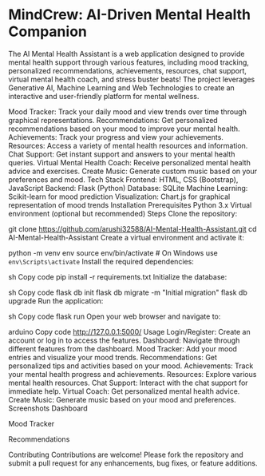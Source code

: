 # MindCrew: AI-Driven Mental Health Companion

The AI Mental Health Assistant is a web application designed to provide mental health support through various features, including mood tracking, personalized recommendations, achievements, resources, chat support, virtual mental health coach, and stress buster beats! The project leverages Generative AI, Machine Learning and Web Technologies to create an interactive and user-friendly platform for mental wellness.

Mood Tracker: Track your daily mood and view trends over time through graphical representations.
Recommendations: Get personalized recommendations based on your mood to improve your mental health.
Achievements: Track your progress and view your achievements.
Resources: Access a variety of mental health resources and information.
Chat Support: Get instant support and answers to your mental health queries.
Virtual Mental Health Coach: Receive personalized mental health advice and exercises.
Create Music: Generate custom music based on your preferences and mood.
Tech Stack
Frontend: HTML, CSS (Bootstrap), JavaScript
Backend: Flask (Python)
Database: SQLite
Machine Learning: Scikit-learn for mood prediction
Visualization: Chart.js for graphical representation of mood trends
Installation
Prerequisites
Python 3.x
Virtual environment (optional but recommended)
Steps
Clone the repository:


git clone https://github.com/arushi32588/AI-Mental-Health-Assistant.git
cd AI-Mental-Health-Assistant
Create a virtual environment and activate it:


python -m venv env
source env/bin/activate  # On Windows use `env\Scripts\activate`
Install the required dependencies:

sh
Copy code
pip install -r requirements.txt
Initialize the database:

sh
Copy code
flask db init
flask db migrate -m "Initial migration"
flask db upgrade
Run the application:

sh
Copy code
flask run
Open your web browser and navigate to:

arduino
Copy code
http://127.0.0.1:5000/
Usage
Login/Register: Create an account or log in to access the features.
Dashboard: Navigate through different features from the dashboard.
Mood Tracker: Add your mood entries and visualize your mood trends.
Recommendations: Get personalized tips and activities based on your mood.
Achievements: Track your mental health progress and achievements.
Resources: Explore various mental health resources.
Chat Support: Interact with the chat support for immediate help.
Virtual Coach: Get personalized mental health advice.
Create Music: Generate music based on your mood and preferences.
Screenshots
Dashboard

Mood Tracker

Recommendations

Contributing
Contributions are welcome! Please fork the repository and submit a pull request for any enhancements, bug fixes, or feature additions.
